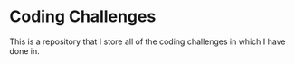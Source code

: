 # Coding Challenges
This is a repository that I store all of the coding challenges in which I have done in.